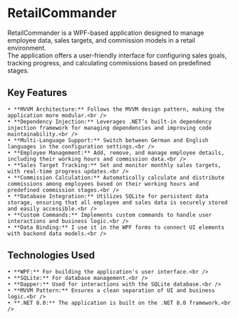 # RetailCommander<br />
 
RetailCommander is a WPF-based application designed to manage employee data, sales targets, and commission models in a retail environment. <br />
The application offers a user-friendly interface for configuring sales goals, tracking progress, and calculating commissions based on predefined stages.<br />
 
## Key Features<br />
 
    • **MVVM Architecture:** Follows the MVVM design pattern, making the application more modular.<br />
    • **Dependency Injection:** Leverages .NET’s built-in dependency injection framework for managing dependencies and improving code maintainability.<br />
    • **Multi-Language Support:** Switch between German and English languages in the configuration settings.<br />
    • **Employee Management:** Add, remove, and manage employee details, including their working hours and commission data.<br />
    • **Sales Target Tracking:** Set and monitor monthly sales targets, with real-time progress updates.<br />
    • **Commission Calculation:** Automatically calculate and distribute commissions among employees based on their working hours and predefined commission stages.<br />
    • **Database Integration:** Utilizes SQLite for persistent data storage, ensuring that all employee and sales data is securely stored and easily accessible.<br />
    • **Custom Commands:** Implements custom commands to handle user interactions and business logic.<br />
    • **Data Binding:** I use it in the WPF forms to connect UI elements with backend data models.<br />
 
## Technologies Used<br />
 
    • **WPF:** For building the application's user interface.<br />
    • **SQLite:** For database management.<br />
    • **Dapper:** Used for interactions with the SQLite database.<br />
    • **MVVM Pattern:** Ensures a clean separation of UI and business logic.<br />
    • **.NET 8.0:** The application is built on the .NET 8.0 framework.<br />
 